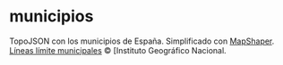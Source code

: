 municipios
===================

TopoJSON con los municipios de España. Simplificado con [MapShaper](http://mapshaper.org).
[Líneas límite municipales](http://centrodedescargas.cnig.es/CentroDescargas/equipamiento.do?method=descargarEquipamiento&codEquip=3) © [Instituto Geográfico Nacional.